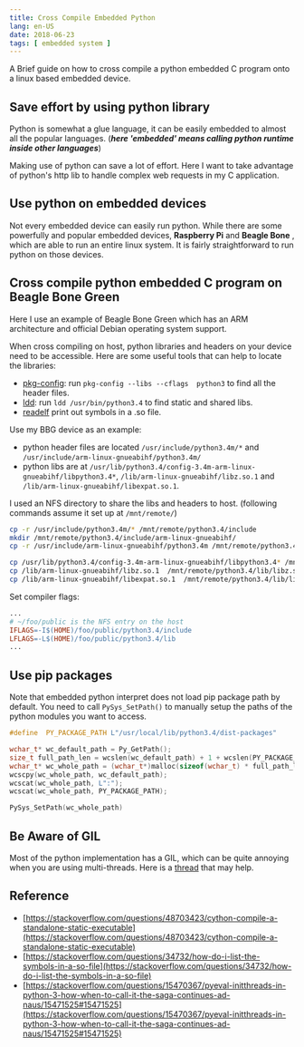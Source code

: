 ```yaml
---
title: Cross Compile Embedded Python
lang: en-US
date: 2018-06-23
tags: [ embedded system ]
---
```


A Brief guide on how to cross compile a python embedded C program onto a linux based embedded device.

<!-- more -->

## Save effort by using python library

Python is somewhat a glue language, it can be easily embedded to almost all the popular languages.
(***here 'embedded' means calling python runtime inside other languages***)

Making use of python can save a lot of effort.
Here I want to take advantage of python's http lib to handle complex web requests in my C application.

## Use python on embedded devices

Not every embedded device can easily run python.
While there are some powerfully and popular embedded devices, **Raspberry Pi** and **Beagle Bone** , which are able to run an entire linux system.
It is fairly straightforward to run python on those devices.

## Cross compile python embedded C program on Beagle Bone Green

Here I use an example of Beagle Bone Green which has an ARM architecture and official Debian operating system support.

When cross compiling on host, python libraries and headers on your device need to be accessible.
Here are some useful tools that can help to locate the libraries:
- [pkg-config](https://linux.die.net/man/1/pkg-config): run `pkg-config --libs --cflags  python3` to find all the header files.
- [ldd](http://man7.org/linux/man-pages/man1/ldd.1.html): run `ldd /usr/bin/python3.4` to find static and shared libs.
- [readelf](https://linux.die.net/man/1/readelf) print out symbols in a .so file.


Use my BBG device as an example:
- python header files are located `/usr/include/python3.4m/*` and `/usr/include/arm-linux-gnueabihf/python3.4m/`
- python libs are at `/usr/lib/python3.4/config-3.4m-arm-linux-gnueabihf/libpython3.4*`, `/lib/arm-linux-gnueabihf/libz.so.1` and `/lib/arm-linux-gnueabihf/libexpat.so.1`.

I used an NFS directory to share the libs and headers to host. (following commands assume it set up at `/mnt/remote/`)
``` bash
cp -r /usr/include/python3.4m/* /mnt/remote/python3.4/include
mkdir /mnt/remote/python3.4/include/arm-linux-gnueabihf/
cp -r /usr/include/arm-linux-gnueabihf/python3.4m /mnt/remote/python3.4/include/arm-linux-gnueabihf/

cp /usr/lib/python3.4/config-3.4m-arm-linux-gnueabihf/libpython3.4* /mnt/remote/python3.4/lib/
cp /lib/arm-linux-gnueabihf/libz.so.1  /mnt/remote/python3.4/lib/libz.so
cp /lib/arm-linux-gnueabihf/libexpat.so.1  /mnt/remote/python3.4/lib/libexpat.so
```

Set compiler flags:
``` Makefile
...
# ~/foo/public is the NFS entry on the host
IFLAGS=-I$(HOME)/foo/public/python3.4/include
LFLAGS=-L$(HOME)/foo/public/python3.4/lib
...
```

## Use pip packages
Note that embedded python interpret does not load pip package path by default.
You need to call `PySys_SetPath()` to manually setup the paths of the python modules you want to access.
``` c
#define  PY_PACKAGE_PATH L"/usr/local/lib/python3.4/dist-packages"

wchar_t* wc_default_path = Py_GetPath();
size_t full_path_len = wcslen(wc_default_path) + 1 + wcslen(PY_PACKAGE_PATH) + 1;
wchar_t* wc_whole_path = (wchar_t*)malloc(sizeof(wchar_t) * full_path_len);
wcscpy(wc_whole_path, wc_default_path);
wcscat(wc_whole_path, L":");
wcscat(wc_whole_path, PY_PACKAGE_PATH);

PySys_SetPath(wc_whole_path)
```

## Be Aware of GIL
Most of the python implementation has a GIL, which can be quite annoying when you are using multi-threads.
Here is a [thread](https://stackoverflow.com/questions/15470367/pyeval-initthreads-in-python-3-how-when-to-call-it-the-saga-continues-ad-naus/15471525#15471525) that may help.

## Reference
- [https://stackoverflow.com/questions/48703423/cython-compile-a-standalone-static-executable](https://stackoverflow.com/questions/48703423/cython-compile-a-standalone-static-executable)
- [https://stackoverflow.com/questions/34732/how-do-i-list-the-symbols-in-a-so-file](https://stackoverflow.com/questions/34732/how-do-i-list-the-symbols-in-a-so-file)
- [https://stackoverflow.com/questions/15470367/pyeval-initthreads-in-python-3-how-when-to-call-it-the-saga-continues-ad-naus/15471525#15471525](https://stackoverflow.com/questions/15470367/pyeval-initthreads-in-python-3-how-when-to-call-it-the-saga-continues-ad-naus/15471525#15471525)
